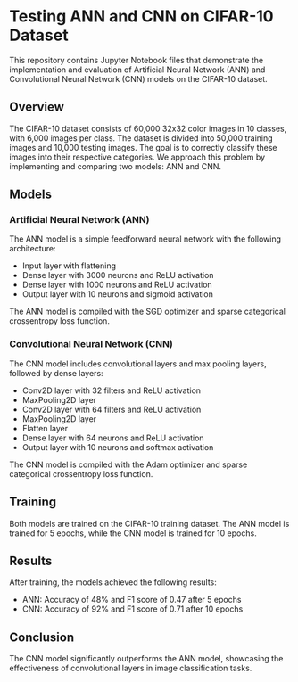 # Testing ANN and CNN on CIFAR-10 Dataset

This repository contains Jupyter Notebook files that demonstrate the implementation and evaluation of Artificial Neural Network (ANN) and Convolutional Neural Network (CNN) models on the CIFAR-10 dataset.

## Overview

The CIFAR-10 dataset consists of 60,000 32x32 color images in 10 classes, with 6,000 images per class. The dataset is divided into 50,000 training images and 10,000 testing images. The goal is to correctly classify these images into their respective categories. We approach this problem by implementing and comparing two models: ANN and CNN.

## Models

### Artificial Neural Network (ANN)

The ANN model is a simple feedforward neural network with the following architecture:

- Input layer with flattening
- Dense layer with 3000 neurons and ReLU activation
- Dense layer with 1000 neurons and ReLU activation
- Output layer with 10 neurons and sigmoid activation

The ANN model is compiled with the SGD optimizer and sparse categorical crossentropy loss function.

### Convolutional Neural Network (CNN)

The CNN model includes convolutional layers and max pooling layers, followed by dense layers:

- Conv2D layer with 32 filters and ReLU activation
- MaxPooling2D layer
- Conv2D layer with 64 filters and ReLU activation
- MaxPooling2D layer
- Flatten layer
- Dense layer with 64 neurons and ReLU activation
- Output layer with 10 neurons and softmax activation

The CNN model is compiled with the Adam optimizer and sparse categorical crossentropy loss function.

## Training

Both models are trained on the CIFAR-10 training dataset. The ANN model is trained for 5 epochs, while the CNN model is trained for 10 epochs.

## Results

After training, the models achieved the following results:

- ANN: Accuracy of 48% and F1 score of 0.47 after 5 epochs
- CNN: Accuracy of 92% and F1 score of 0.71 after 10 epochs

## Conclusion

The CNN model significantly outperforms the ANN model, showcasing the effectiveness of convolutional layers in image classification tasks.

